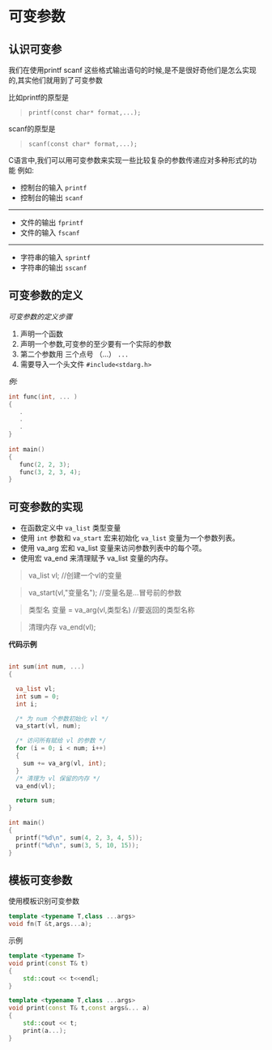 # 可变参数

## 认识可变参
我们在使用printf scanf 这些格式输出语句的时候,是不是很好奇他们是怎么实现的,其实他们就用到了可变参数

比如printf的原型是
> `printf(const char* format,...);`

scanf的原型是
> `scanf(const char* format,...);`

C语言中,我们可以用可变参数来实现一些比较复杂的参数传递应对多种形式的功能
例如:

+ 控制台的输入		`printf	`	
+ 控制台的输出		`scanf`
-----------------------------

+ 文件的输出		`fprintf`	
+ 文件的输入		`fscanf`
-----------------------------
+ 字符串的输入		`sprintf`
+ 字符串的输出 		`sscanf`


## 可变参数的定义

*可变参数的定义步骤*

1. 声明一个函数
2. 声明一个参数,可变参的至少要有一个实际的参数
3. 第二个参数用 三个点号 （...） `...`
4. 需要导入一个头文件  `#include<stdarg.h>`

*例:*
```c
int func(int, ... ) 
{
   .
   .
   .
}
 
int main()
{
   func(2, 2, 3);
   func(3, 2, 3, 4);
}
```

## 可变参数的实现


- 在函数定义中 `va_list` 类型变量
- 使用 `int` 参数和 `va_start` 宏来初始化 `va_list` 变量为一个参数列表。
- 使用 va_arg 宏和 va_list 变量来访问参数列表中的每个项。
- 使用宏 va_end 来清理赋予 va_list 变量的内存。

> va_list vl;   //创建一个vl的变量

> va_start(vl,"变量名");		//变量名是...冒号前的参数

> 类型名 变量 = va_arg(vl,类型名)		//要返回的类型名称

> 清理内存 va_end(vl);

**代码示例**
```cpp

int sum(int num, ...)
{

  va_list vl;
  int sum = 0;
  int i;

  /* 为 num 个参数初始化 vl */
  va_start(vl, num);

  /* 访问所有赋给 vl 的参数 */
  for (i = 0; i < num; i++)
  {
	sum += va_arg(vl, int);
  }
  /* 清理为 vl 保留的内存 */
  va_end(vl);

  return sum;
}

int main()
{
  printf("%d\n", sum(4, 2, 3, 4, 5));
  printf("%d\n", sum(3, 5, 10, 15));
}

```

## 模板可变参数

使用模板识别可变参数

```cpp
template <typename T,class ...args>
void fn(T &t,args...a);
```



示例

```cpp
template <typename T>
void print(const T& t)
{
	std::cout << t<<endl;
}

template <typename T,class ...args>
void print(const T& t,const args&... a)
{
	std::cout << t;
	print(a...);
}
```

